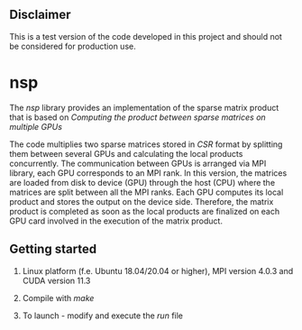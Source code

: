 ## Disclaimer

This is a test version of the code developed in this project and should not be considered for production use.

# nsp

The *nsp* library provides an implementation of the sparse matrix product that is based on *Computing the product between sparse matrices on multiple GPUs*

The code multiplies two sparse matrices stored in *CSR* format by splitting them between several GPUs and calculating the local products concurrently. The communication between GPUs is arranged via MPI library, each GPU corresponds to an MPI rank. In this version, the matrices are loaded from disk to device (GPU) through the host (CPU) where the matrices are split between all the MPI ranks. Each GPU computes its local product and stores the output on the device side. Therefore, the matrix product is completed as soon as the local products are finalized on each GPU card involved in the execution of the matrix product.

## Getting started

1. Linux platform (f.e. Ubuntu 18.04/20.04 or higher), MPI version 4.0.3 and CUDA version 11.3

2. Compile with *make*

3. To launch - modify and execute the *run* file



